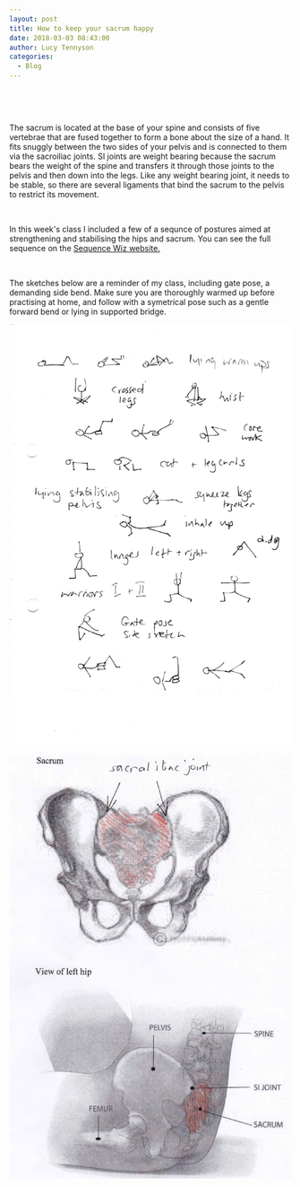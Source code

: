 ```yaml
---
layout: post
title: How to keep your sacrum happy
date: 2018-03-03 08:43:00
author: Lucy Tennyson
categories:
  - Blog
---
```


&nbsp;

&nbsp;

The sacrum is located at the base of your spine and consists of five vertebrae that are fused together to form a bone about the size of a hand. It fits snuggly between the two sides of your pelvis and is connected to them via the sacroiliac joints. SI joints are weight bearing because the sacrum bears the weight of the spine and transfers it through those joints to the pelvis and then down into the legs. Like any weight bearing joint, it needs to be stable, so there are several ligaments that bind the sacrum to the pelvis to restrict its movement.

&nbsp;

In this week's class I included a few of a sequnce of postures aimed at strengthening and stabilising the hips and sacrum. You can see the full sequence on the [Sequence Wiz website.](http://sequencewiz.org/2015/01/30/sacroiliac-joint-pain/)

&nbsp;

The sketches below are a reminder of my class, including gate pose, a demanding side bend. Make sure you are thoroughly warmed up before practising at home, and follow with a symetrical pose such as a gentle forward bend or lying in supported bridge.

![](/uploads/versions/yogablog2march-1---x----1736-2588x---.jpg)

![](/uploads/versions/yogablog2march2---x----1589-2376x---.jpg)